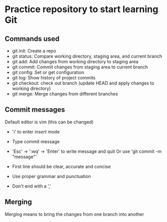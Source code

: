 # Practice repository to start learning Git

## Commands used

- git init: Create a repo
- git status: Compare working directory, staging area, and current branch
- git add: Add changes from working directory to staging area
- git commit: Commit changes from staging area to current branch
- git config: Set or get configuration
- git log: Show history of project commits
- git checkout: check out branch (update HEAD and apply changes to working directory)
- git merge: Merge changes from different branches

## Commit messages

Default editor is vim (this can be changed)
 - 'i' to enter *insert* mode
 - Type commit message
 - 'Esc' -> ':wq' -> 'Enter' to write message and quit
Or use 'git commit -m "message"'

- First line should be clear, accurate and concise
- Use proper grammar and punctuation
- Don't end with a ','

## Merging
Merging means to bring the changes from one branch into another
